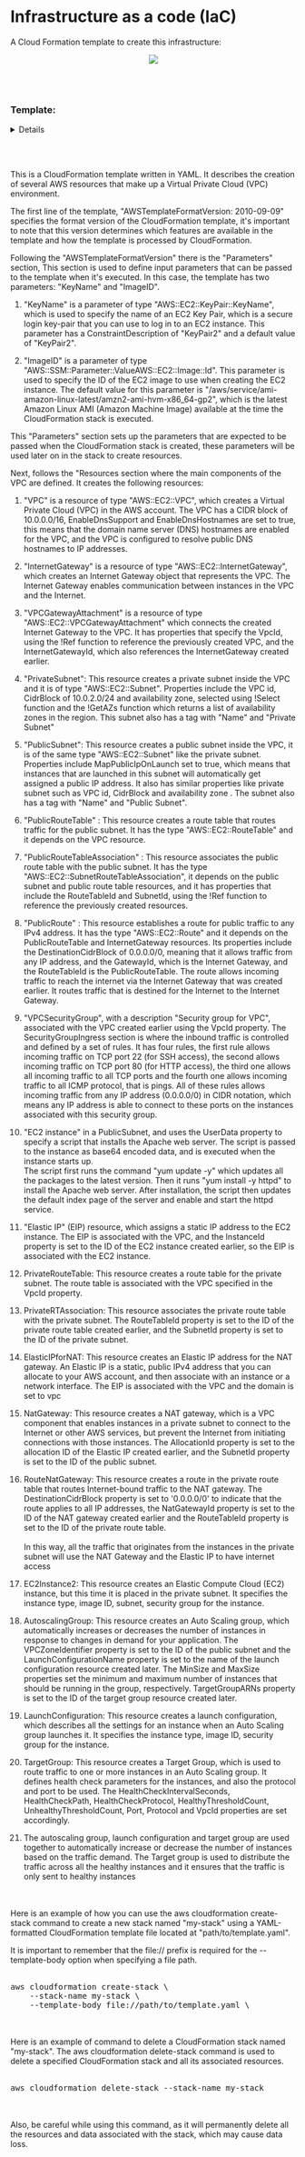 # Infrastructure as a code (IaC) 





A Cloud Formation template to create this infrastructure:

<p align="center">
  <img src="https://github.com/otammato/project3_vpc_ec2_as_nat_igw/blob/main/Screenshot 2023-01-10 at 18.21.41.png" />
</p>
<br><br>

### Template:

<details markdown=1><summary markdown="span">Details</summary>

``` tf
AWSTemplateFormatVersion: 2010-09-09

Parameters:
  #KeyName: 
    #Type: AWS::EC2::KeyPair::KeyName
    #ConstraintDescription: KeyPair2
    #Default: KeyPair2
  
  ImageID:
    Type: AWS::SSM::Parameter::Value<AWS::EC2::Image::Id>
    Default: /aws/service/ami-amazon-linux-latest/amzn2-ami-hvm-x86_64-gp2

Resources:

  ###########
  # Virtual Private Cloud
  ###########
  VPC:
    Type: AWS::EC2::VPC
    Properties:
      CidrBlock: 10.0.0.0/16
      EnableDnsSupport: true
      EnableDnsHostnames: true

  ###########
  # InternetGateway
  ###########
  InternetGateway:
    Type: AWS::EC2::InternetGateway
    Properties: {}

  ###########
  # Connect InternetGateway to VPC
  ###########
  VPCGatewayAttachment:
    Type: AWS::EC2::VPCGatewayAttachment
    Properties:
      VpcId: !Ref VPC
      InternetGatewayId: !Ref InternetGateway

  ###########
  # PrivateSubnet inside VPC
  ###########
  PrivateSubnet:
    Type: AWS::EC2::Subnet
    Properties:
      #MapPublicIpOnLaunch : true
      VpcId: !Ref VPC
      CidrBlock: 10.0.2.0/24
      AvailabilityZone: !Select 
        - 1
        - !GetAZs 
          Ref: 'AWS::Region'
      Tags:
        - Key: Name
          Value: Private Subnet

  ###########
  # PubliceSubnet inside VPC
  ###########
  PublicSubnet:
    Type: AWS::EC2::Subnet
    Properties:
      MapPublicIpOnLaunch : true
      VpcId: !Ref VPC
      CidrBlock: 10.0.1.0/24
      AvailabilityZone: !Select 
        - 1
        - !GetAZs 
          Ref: 'AWS::Region'
      Tags:
        - Key: Name
          Value: Public Subnet

  ###########
  # Public Route Table for VPC
  ###########
  PublicRouteTable:
    Type: AWS::EC2::RouteTable
    DependsOn: VPC
    Properties:
      VpcId: !Ref VPC
      Tags:
        - Key: Name
          Value: Public Route Table
  
  ###########
  # Associate PublicRouteTable with PublicSubnet
  ###########
  PublicRouteTableAssociation:
    Type: AWS::EC2::SubnetRouteTableAssociation
    DependsOn:
      - PublicRouteTable
      - PublicSubnet
    Properties:
      RouteTableId: !Ref PublicRouteTable
      SubnetId: !Ref PublicSubnet

  ###########
  # Establish the public route for traffic to any IPv4 address
  ###########
  PublicRoute:
    Type: AWS::EC2::Route
    DependsOn:
      - PublicRouteTable
      - InternetGateway
    Properties:
      DestinationCidrBlock: 0.0.0.0/0
      GatewayId: !Ref InternetGateway
      RouteTableId: !Ref PublicRouteTable

  ###########
  # Create a security group allowing SSH and HTTP traffic
  ###########
  SecurityGroup:
    Type: AWS::EC2::SecurityGroup
    Properties:
      GroupName: VPCSecurityGroup
      GroupDescription: Security group for VPC
      VpcId: !Ref VPC
      SecurityGroupIngress:
        - IpProtocol: tcp
          FromPort: 22
          ToPort: 22
          CidrIp: 0.0.0.0/0
        - IpProtocol: tcp
          FromPort: 80
          ToPort: 80
          CidrIp: 0.0.0.0/0
        - IpProtocol: tcp
          FromPort: 0
          ToPort: 65535
          CidrIp: 0.0.0.0/0
        - IpProtocol: icmp
          FromPort: -1
          ToPort: -1
          CidrIp: 0.0.0.0/0
        

  ###########
  # Create an EC2 instance in PublicSubnet and uses 
  # the UserData property to specify a script that installs the Apache web server.
  ###########
  EC2Instance:
    Type: AWS::EC2::Instance
    Properties:
      #KeyName: !Ref KeyName
      InstanceType: t2.micro
      ImageId: !Ref ImageID
      SubnetId: !Ref PublicSubnet
      SecurityGroupIds:
        - !Ref SecurityGroup
      UserData:
        "Fn::Base64":
          "Fn::Join":
            - ""
            - - "#!/bin/bash\n"
              - "yum update -y\n"
              - "yum install -y httpd\n"
              #- "service httpd start\n"
              - "echo “Hello World” > /var/www/html/index.html\n"
              - "systemctl start httpd\n"
              - "systemctl enable httpd\n"

  ###########
  # Create a static IP for EC2 instance in PublicSubnet
  ###########
  ElasticIP:
    Type: AWS::EC2::EIP
    Properties:
      Domain: VPC
      InstanceId: !Ref EC2Instance

  ###########
  # Create a route table for Private Subnet
  ###########
  PrivateRouteTable:
    Type: AWS::EC2::RouteTable
    Properties:
      VpcId: !Ref VPC

  ###########
  # Associate a Private Subnet route table with a PrivateSubnet
  ###########
  PrivateRTAssociation:
    Type: AWS::EC2::SubnetRouteTableAssociation
    Properties:
      RouteTableId: !Ref PrivateRouteTable
      SubnetId: !Ref PrivateSubnet

  ###########
  # Create an ElasticIP for NATgateway
  ###########
  ElasticIPforNAT:
    Type: AWS::EC2::EIP
    Properties:
      Domain: vpc
  
  ###########
  # Create a NATgateway
  ###########
  NatGateway:
    Type: AWS::EC2::NatGateway
    Properties:
      AllocationId: !GetAtt ElasticIPforNAT.AllocationId
      SubnetId: !Ref PublicSubnet

  ###########
  # Create a route for NATgateway
  ###########
  RouteNatGateway:
    Type: AWS::EC2::Route
    DependsOn: [ NatGateway ]
    Properties:
      DestinationCidrBlock: '0.0.0.0/0'
      NatGatewayId: !Ref NatGateway
      RouteTableId: !Ref PrivateRouteTable

  ###########
  # Create an EC2 instance in a PrivateSubnet
  ###########
  EC2Instance2:
    Type: AWS::EC2::Instance
    Properties:
      #KeyName: !Ref KeyName
      InstanceType: t2.micro
      ImageId: !Ref ImageID
      SubnetId: !Ref PrivateSubnet
      SecurityGroupIds:
        - !Ref SecurityGroup
  
  ###########
  # Create an Autoscaling Group
  ###########
  AutoscalingGroup:
    Type: AWS::AutoScaling::AutoScalingGroup
    Properties:
      VPCZoneIdentifier:
        - !Ref PublicSubnet
      LaunchConfigurationName: !Ref LaunchConfiguration
      MinSize: 1
      MaxSize: 5
      TargetGroupARNs:
        - !Ref TargetGroup

  ###########
  # Create a Launch configuration for Autoscaling Group
  ###########
  LaunchConfiguration:
    Type: AWS::AutoScaling::LaunchConfiguration
    Properties:
      #KeyName: !Ref KeyName
      ImageId: !Ref ImageID
      InstanceType: t2.micro
      SecurityGroups:
        - !Ref SecurityGroup

  
  ###########
  # Create a Target Group
  ###########
  TargetGroup:
    Type: AWS::ElasticLoadBalancingV2::TargetGroup
    Properties:
      HealthCheckIntervalSeconds: 30
      HealthCheckPath: /health
      HealthCheckProtocol: HTTP
      HealthyThresholdCount: 3
      Port: 80
      Protocol: HTTP
      UnhealthyThresholdCount: 3
      VpcId: !Ref VPC


 


#aws cloudformation create-stack     --stack-name my-stack4     --template-body 
#file:///mnt/vocwork2/ddd_v1_w_bwp_1446851/asn1142006_250/asn1142007_1/work/test.yml 

#aws cloudformation delete-stack --stack-name my-stack
```
</details>


<br><br>

This is a CloudFormation template written in YAML. It describes the creation of several AWS resources that make up a Virtual Private Cloud (VPC) environment.


The first line of the template, "AWSTemplateFormatVersion: 2010-09-09" specifies the format version of the CloudFormation template, it's important to note that this version determines which features are available in the template and how the template is processed by CloudFormation.

Following the "AWSTemplateFormatVersion" there is the "Parameters" section, This section is used to define input parameters that can be passed to the template when it's executed. In this case, the template has two parameters: "KeyName" and "ImageID".

1. "KeyName" is a parameter of type "AWS::EC2::KeyPair::KeyName", which is used to specify the name of an EC2 Key Pair, which is a secure login key-pair that you can use to log in to an EC2 instance. This parameter has a ConstraintDescription of "KeyPair2" and a default value of "KeyPair2".

2. "ImageID" is a parameter of type "AWS::SSM::Parameter::ValueAWS::EC2::Image::Id". This parameter is used to specify the ID of the EC2 image to use when creating the EC2 instance. The default value for this parameter is "/aws/service/ami-amazon-linux-latest/amzn2-ami-hvm-x86_64-gp2", which is the latest Amazon Linux AMI (Amazon Machine Image) available at the time the CloudFormation stack is executed.

This "Parameters" section sets up the parameters that are expected to be passed when the CloudFormation stack is created, these parameters will be used later on in the stack to create resources.



Next, follows the "Resources section where the main components of the VPC are defined. It creates the following resources:

1. "VPC" is a resource of type "AWS::EC2::VPC", which creates a Virtual Private Cloud (VPC) in the AWS account. The VPC has a CIDR block of 10.0.0.0/16, EnableDnsSupport and EnableDnsHostnames are set to true, this means that the domain name server (DNS) hostnames are enabled for the VPC, and the VPC is configured to resolve public DNS hostnames to IP addresses.

2. "InternetGateway" is a resource of type "AWS::EC2::InternetGateway", which creates an Internet Gateway object that represents the VPC. The Internet Gateway enables communication between instances in the VPC and the Internet.

3. "VPCGatewayAttachment" is a resource of type "AWS::EC2::VPCGatewayAttachment" which connects the created Internet Gateway to the VPC. It has properties that specify the VpcId, using the !Ref function to reference the previously created VPC, and the InternetGatewayId, which also references the InternetGateway created earlier.

4. "PrivateSubnet": This resource creates a private subnet inside the VPC and it is of type "AWS::EC2::Subnet". Properties include the VPC id, CidrBlock of 10.0.2.0/24 and availability zone, selected using !Select function and the !GetAZs function which returns a list of availability zones in the region. This subnet also has a tag with "Name" and "Private Subnet"

5. "PublicSubnet": This resource creates a public subnet inside the VPC, it is of the same type "AWS::EC2::Subnet" like the private subnet. Properties include MapPublicIpOnLaunch set to true, which means that instances that are launched in this subnet will automatically get assigned a public IP address. It also has similar properties like private subnet such as VPC id, CidrBlock and availability zone . The subnet also has a tag with "Name" and "Public Subnet".

6. "PublicRouteTable" : This resource creates a route table that routes traffic for the public subnet. It has the type "AWS::EC2::RouteTable" and it depends on the VPC resource.

7. "PublicRouteTableAssociation" : This resource associates the public route table with the public subnet. It has the type "AWS::EC2::SubnetRouteTableAssociation", it depends on the public subnet and public route table resources, and it has properties that include the RouteTableId and SubnetId, using the !Ref function to reference the previously created resources.

8. "PublicRoute" : This resource establishes a route for public traffic to any IPv4 address. It has the type "AWS::EC2::Route" and it depends on the PublicRouteTable and InternetGateway resources. Its properties include the DestinationCidrBlock of 0.0.0.0/0, meaning that it allows traffic from any IP address, and the GatewayId, which is the Internet Gateway, and the RouteTableId is the PublicRouteTable. The route allows incoming traffic to reach the internet via the Internet Gateway that was created earlier. It routes traffic that is destined for the Internet to the Internet Gateway.

9. "VPCSecurityGroup", with a description "Security group for VPC", associated with the VPC created earlier using the VpcId property.
The SecurityGroupIngress section is where the inbound traffic is controlled and defined by a set of rules. It has four rules, the first rule allows incoming traffic on TCP port 22 (for SSH access), the second allows incoming traffic on TCP port 80 (for HTTP access), the third one allows all incoming traffic to all TCP ports and the fourth one allows incoming traffic to all ICMP protocol, that is pings. All of these rules allows incoming traffic from any IP address (0.0.0.0/0) in CIDR notation, which means any IP address is able to connect to these ports on the instances associated with this security group.

10. "EC2 instance" in a PublicSubnet, and uses the UserData property to specify a script that installs the Apache web server. The script is passed to the instance as base64 encoded data, and is executed when the instance starts up.<br>The script first runs the command "yum update -y" which updates all the packages to the latest version. Then it runs "yum install -y httpd" to install the Apache web server. After installation, the script then updates the default index page of the server and enable and start the httpd service.

11. "Elastic IP" (EIP) resource, which assigns a static IP address to the EC2 instance. The EIP is associated with the VPC, and the InstanceId property is set to the ID of the EC2 instance created earlier, so the EIP is associated with the EC2 instance.

12. PrivateRouteTable: This resource creates a route table for the private subnet. The route table is associated with the VPC specified in the VpcId property.

13. PrivateRTAssociation: This resource associates the private route table with the private subnet. The RouteTableId property is set to the ID of the private route table created earlier, and the SubnetId property is set to the ID of the private subnet.

14. ElasticIPforNAT: This resource creates an Elastic IP address for the NAT gateway. An Elastic IP is a static, public IPv4 address that you can allocate to your AWS account, and then associate with an instance or a network interface. The EIP is associated with the VPC and the domain is set to vpc

15. NatGateway: This resource creates a NAT gateway, which is a VPC component that enables instances in a private subnet to connect to the Internet or other AWS services, but prevent the Internet from initiating connections with those instances. The AllocationId property is set to the allocation ID of the Elastic IP created earlier, and the SubnetId property is set to the ID of the public subnet.

16. RouteNatGateway: This resource creates a route in the private route table that routes Internet-bound traffic to the NAT gateway. The DestinationCidrBlock property is set to '0.0.0.0/0' to indicate that the route applies to all IP addresses, the NatGatewayId property is set to the ID of the NAT gateway created earlier and the RouteTableId property is set to the ID of the private route table.
<br><br>In this way, all the traffic that originates from the instances in the private subnet will use the NAT Gateway and the Elastic IP to have internet access

17. EC2Instance2: This resource creates an Elastic Compute Cloud (EC2) instance, but this time it is placed in the private subnet. It specifies the instance type, image ID, subnet, security group for the instance.

18. AutoscalingGroup: This resource creates an Auto Scaling group, which automatically increases or decreases the number of instances in response to changes in demand for your application. The VPCZoneIdentifier property is set to the ID of the public subnet and the LaunchConfigurationName property is set to the name of the launch configuration resource created later. The MinSize and MaxSize properties set the minimum and maximum number of instances that should be running in the group, respectively. TargetGroupARNs property is set to the ID of the target group resource created later.

19. LaunchConfiguration: This resource creates a launch configuration, which describes all the settings for an instance when an Auto Scaling group launches it. It specifies the instance type, image ID, security group for the instance.

20. TargetGroup: This resource creates a Target Group, which is used to route traffic to one or more instances in an Auto Scaling group. It defines health check parameters for the instances, and also the protocol and port to be used. The HealthCheckIntervalSeconds, HealthCheckPath, HealthCheckProtocol, HealthyThresholdCount, UnhealthyThresholdCount, Port, Protocol and VpcId properties are set accordingly.

21. The autoscaling group, launch configuration and target group are used together to automatically increase or decrease the number of instances based on the traffic demand. The Target group is used to distribute the traffic across all the healthy instances and it ensures that the traffic is only sent to healthy instances
<br><br><br>

Here is an example of how you can use the aws cloudformation create-stack command to create a new stack named "my-stack" using a YAML-formatted CloudFormation template file located at "path/to/template.yaml".

It is important to remember that the file:// prefix is required for the --template-body option when specifying a file path.
<br><br>
<pre>aws cloudformation create-stack \
    --stack-name my-stack \
    --template-body file://path/to/template.yaml \
</pre>
<br><br>
Here is an example of command to delete a CloudFormation stack named "my-stack". The aws cloudformation delete-stack command is used to delete a specified CloudFormation stack and all its associated resources.
<br><br>
<pre>aws cloudformation delete-stack --stack-name my-stack
</pre>
<br><br>
Also, be careful while using this command, as it will permanently delete all the resources and data associated with the stack, which may cause data loss.
